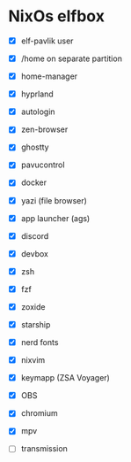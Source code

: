 # NixOs elfbox

* [x] elf-pavlik user
* [x] /home on separate partition
* [x] home-manager
* [x] hyprland
* [x] autologin
* [x] zen-browser
* [x] ghostty
* [x] pavucontrol
* [x] docker
* [x] yazi (file browser)
* [x] app launcher (ags)
* [x] discord
* [x] devbox
* [x] zsh
* [x] fzf
* [x] zoxide
* [x] starship
* [x] nerd fonts
* [x] nixvim
* [x] keymapp (ZSA Voyager)
* [x] OBS
* [x] chromium
* [x] mpv
* [ ] transmission

